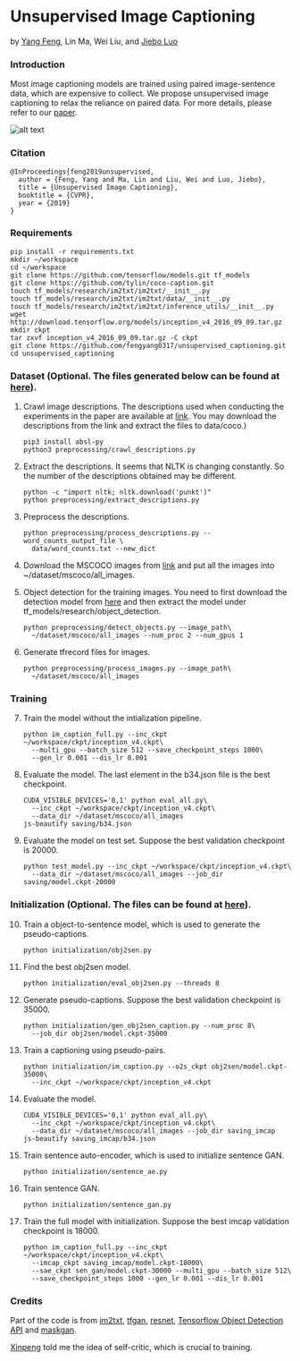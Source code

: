 # Unsupervised Image Captioning
by [Yang Feng](http://cs.rochester.edu/u/yfeng23/), Lin Ma, Wei Liu, and
[Jiebo Luo](http://cs.rochester.edu/u/jluo)

### Introduction
Most image captioning models are trained using paired image-sentence data, which
are expensive to collect. We propose unsupervised image captioning to relax the 
reliance on paired data. For more details, please refer to our
[paper](https://arxiv.org/abs/1811.10787).

![alt text](http://cs.rochester.edu/u/yfeng23/cvpr19_captioning/framework.png 
"Framework")

### Citation

    @InProceedings{feng2019unsupervised,
      author = {Feng, Yang and Ma, Lin and Liu, Wei and Luo, Jiebo},
      title = {Unsupervised Image Captioning},
      booktitle = {CVPR},
      year = {2019}
    }

### Requirements
```
pip install -r requirements.txt
mkdir ~/workspace
cd ~/workspace
git clone https://github.com/tensorflow/models.git tf_models
git clone https://github.com/tylin/coco-caption.git
touch tf_models/research/im2txt/im2txt/__init__.py
touch tf_models/research/im2txt/im2txt/data/__init__.py
touch tf_models/research/im2txt/im2txt/inference_utils/__init__.py
wget http://download.tensorflow.org/models/inception_v4_2016_09_09.tar.gz
mkdir ckpt
tar zxvf inception_v4_2016_09_09.tar.gz -C ckpt
git clone https://github.com/fengyang0317/unsupervised_captioning.git
cd unsupervised_captioning
```

### Dataset (Optional. The files generated below can be found at [here][1]).
1. Crawl image descriptions. The descriptions used when conducting the
experiments in the paper are available at
[link](https://drive.google.com/file/d/1z8JwNxER-ORWoAmVKBqM7MyPozk6St4M).
You may download the descriptions from the link and extract the files to
data/coco.)
    ```
    pip3 install absl-py
    python3 preprocessing/crawl_descriptions.py
    ```

2. Extract the descriptions. It seems that NLTK is changing constantly. So 
the number of the descriptions obtained may be different.
    ```
    python -c "import nltk; nltk.download('punkt')"
    python preprocessing/extract_descriptions.py
    ```

3. Preprocess the descriptions.
    ```
    python preprocessing/process_descriptions.py --word_counts_output_file \ 
      data/word_counts.txt --new_dict
    ```

4. Download the MSCOCO images from [link](http://cocodataset.org/) and put 
all the images into ~/dataset/mscoco/all_images.

5. Object detection for the training images. You need to first download the
detection model from [here][detection_model] and then extract the model under
tf_models/research/object_detection.
    ```
    python preprocessing/detect_objects.py --image_path\
      ~/dataset/mscoco/all_images --num_proc 2 --num_gpus 1
    ```

6. Generate tfrecord files for images.
    ```
    python preprocessing/process_images.py --image_path\
      ~/dataset/mscoco/all_images
    ```

### Training
7. Train the model without the intialization pipeline.
    ```
    python im_caption_full.py --inc_ckpt ~/workspace/ckpt/inception_v4.ckpt\
      --multi_gpu --batch_size 512 --save_checkpoint_steps 1000\
      --gen_lr 0.001 --dis_lr 0.001
    ```

8. Evaluate the model. The last element in the b34.json file is the best
checkpoint.
    ```
    CUDA_VISIBLE_DEVICES='0,1' python eval_all.py\
      --inc_ckpt ~/workspace/ckpt/inception_v4.ckpt\
      --data_dir ~/dataset/mscoco/all_images
    js-beautify saving/b34.json
    ```

9. Evaluate the model on test set. Suppose the best validation checkpoint
is 20000.
    ```
    python test_model.py --inc_ckpt ~/workspace/ckpt/inception_v4.ckpt\
      --data_dir ~/dataset/mscoco/all_images --job_dir saving/model.ckpt-20000
    ```

### Initialization (Optional. The files can be found at [here][1]).

10. Train a object-to-sentence model, which is used to generate the
pseudo-captions.
    ```
    python initialization/obj2sen.py
    ```

11. Find the best obj2sen model.
    ```
    python initialization/eval_obj2sen.py --threads 8
    ```

12. Generate pseudo-captions. Suppose the best validation checkpoint is 35000.
    ```
    python initialization/gen_obj2sen_caption.py --num_proc 8\
      --job_dir obj2sen/model.ckpt-35000
    ```

13. Train a captioning using pseudo-pairs.
    ```
    python initialization/im_caption.py --o2s_ckpt obj2sen/model.ckpt-35000\
      --inc_ckpt ~/workspace/ckpt/inception_v4.ckpt
    ```

14. Evaluate the model.
    ```
    CUDA_VISIBLE_DEVICES='0,1' python eval_all.py\
      --inc_ckpt ~/workspace/ckpt/inception_v4.ckpt\
      --data_dir ~/dataset/mscoco/all_images --job_dir saving_imcap
    js-beautify saving_imcap/b34.json
    ```

15. Train sentence auto-encoder, which is used to initialize sentence GAN.
    ```
    python initialization/sentence_ae.py
    ```

16. Train sentence GAN.
    ```
    python initialization/sentence_gan.py
    ```

17. Train the full model with initialization. Suppose the best imcap validation
checkpoint is 18000.
    ```
    python im_caption_full.py --inc_ckpt ~/workspace/ckpt/inception_v4.ckpt\
      --imcap_ckpt saving_imcap/model.ckpt-18000\
      --sae_ckpt sen_gan/model.ckpt-30000 --multi_gpu --batch_size 512\
      --save_checkpoint_steps 1000 --gen_lr 0.001 --dis_lr 0.001
    ```

### Credits
Part of the code is from 
[im2txt](https://github.com/tensorflow/models/tree/master/research/im2txt),
[tfgan](https://github.com/tensorflow/models/tree/master/research/gan),
[resnet](https://github.com/tensorflow/models/tree/master/official/resnet),
[Tensorflow Object Detection API](
https://github.com/tensorflow/models/tree/master/research/object_detection) and
[maskgan](https://github.com/tensorflow/models/tree/master/research/maskgan).

[Xinpeng](https://github.com/chenxinpeng) told me the idea of self-critic, which
is crucial to training.

[1]: https://drive.google.com/drive/folders/1ol8gLj6hYgluldvdj9XFKm16TCqOr7EE
[detection_model]: http://download.tensorflow.org/models/object_detection/faster_rcnn_inception_resnet_v2_atrous_oid_2018_01_28.tar.gz